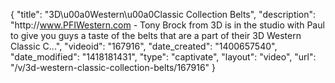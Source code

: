 {
    "title": "3D\u00a0Western\u00a0Classic Collection Belts",
    "description": "http:\/\/www.PFIWestern.com - Tony Brock from 3D is in the studio with Paul to give you guys a taste of the belts that are a part of their 3D Western Classic C...",
    "videoid": "167916",
    "date_created": "1400657540",
    "date_modified": "1418181431",
    "type": "captivate",
    "layout": "video",
    "url": "\/v\/3d-western-classic-collection-belts\/167916"
}